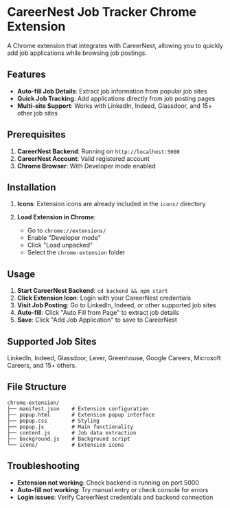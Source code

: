 # CareerNest Job Tracker Chrome Extension

A Chrome extension that integrates with CareerNest, allowing you to quickly add job applications while browsing job postings.

## Features

- **Auto-fill Job Details**: Extract job information from popular job sites
- **Quick Job Tracking**: Add applications directly from job posting pages
- **Multi-site Support**: Works with LinkedIn, Indeed, Glassdoor, and 15+ other job sites

## Prerequisites

1. **CareerNest Backend**: Running on `http://localhost:5000`
2. **CareerNest Account**: Valid registered account
3. **Chrome Browser**: With Developer mode enabled

## Installation

1. **Icons**: Extension icons are already included in the `icons/` directory

2. **Load Extension in Chrome**:
   - Go to `chrome://extensions/`
   - Enable "Developer mode"
   - Click "Load unpacked"
   - Select the `chrome-extension` folder

## Usage

1. **Start CareerNest Backend**: `cd backend && npm start`
2. **Click Extension Icon**: Login with your CareerNest credentials
3. **Visit Job Posting**: Go to LinkedIn, Indeed, or other supported job sites
4. **Auto-fill**: Click "Auto Fill from Page" to extract job details
5. **Save**: Click "Add Job Application" to save to CareerNest

## Supported Job Sites

LinkedIn, Indeed, Glassdoor, Lever, Greenhouse, Google Careers, Microsoft Careers, and 15+ others.

## File Structure

```
chrome-extension/
├── manifest.json    # Extension configuration
├── popup.html       # Extension popup interface
├── popup.css        # Styling
├── popup.js         # Main functionality
├── content.js       # Job data extraction
├── background.js    # Background script
└── icons/           # Extension icons
```

## Troubleshooting

- **Extension not working**: Check backend is running on port 5000
- **Auto-fill not working**: Try manual entry or check console for errors
- **Login issues**: Verify CareerNest credentials and backend connection
